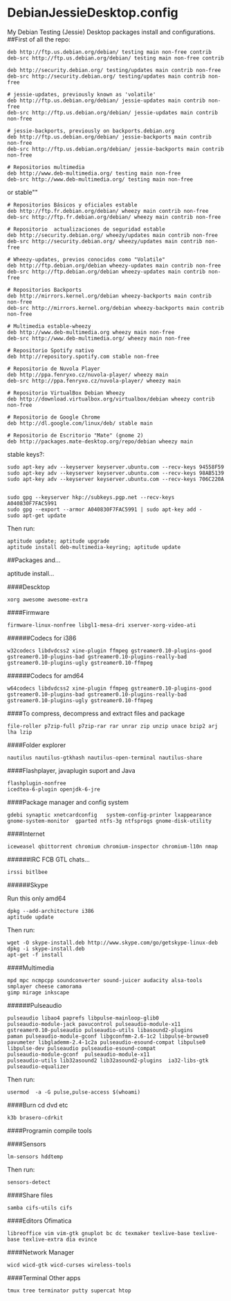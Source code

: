 DebianJessieDesktop.config
==========================
My Debian Testing (Jessie) Desktop packages install and configurations.
##First of all the repo:

    deb http://ftp.us.debian.org/debian/ testing main non-free contrib
    deb-src http://ftp.us.debian.org/debian/ testing main non-free contrib
      
    deb http://security.debian.org/ testing/updates main contrib non-free
    deb-src http://security.debian.org/ testing/updates main contrib non-free
      
    # jessie-updates, previously known as 'volatile'
    deb http://ftp.us.debian.org/debian/ jessie-updates main contrib non-free
    deb-src http://ftp.us.debian.org/debian/ jessie-updates main contrib non-free
      
    # jessie-backports, previously on backports.debian.org
    deb http://ftp.us.debian.org/debian/ jessie-backports main contrib non-free
    deb-src http://ftp.us.debian.org/debian/ jessie-backports main contrib non-free
      
    # Repositorios multimedia
    deb http://www.deb-multimedia.org/ testing main non-free
    deb-src http://www.deb-multimedia.org/ testing main non-free

or stable""

    # Repositorios Básicos y oficiales estable
    deb http://ftp.fr.debian.org/debian/ wheezy main contrib non-free 
    deb-src http://ftp.fr.debian.org/debian/ wheezy main contrib non-free 
    
    # Repositorio  actualizaciones de seguridad estable
    deb http://security.debian.org/ wheezy/updates main contrib non-free 
    deb-src http://security.debian.org/ wheezy/updates main contrib non-free 
    
    # Wheezy-updates, previos conocidos como "Volatile" 
    deb http://ftp.debian.org/debian wheezy-updates main contrib non-free
    deb-src http://ftp.debian.org/debian wheezy-updates main contrib non-free
    
    # Repositorios Backports 
    deb http://mirrors.kernel.org/debian wheezy-backports main contrib non-free 
    deb-src http://mirrors.kernel.org/debian wheezy-backports main contrib non-free
    
    # Multimedia estable-wheezy  
    deb http://www.deb-multimedia.org wheezy main non-free 
    deb-src http://www.deb-multimedia.org/ wheezy main non-free 
    
    # Repositorio Spotify nativo 
    deb http://repository.spotify.com stable non-free 
    
    # Repositorio de Nuvola Player 
    deb http://ppa.fenryxo.cz/nuvola-player/ wheezy main 
    deb-src http://ppa.fenryxo.cz/nuvola-player/ wheezy main 
        
    # Repositorio VirtualBox Debian Wheezy 
    deb http://download.virtualbox.org/virtualbox/debian wheezy contrib non-free
    
    # Repositorio de Google Chrome 
    deb http://dl.google.com/linux/deb/ stable main 
    
    # Repositorio de Escritorio "Mate" (gnome 2) 
    deb http://packages.mate-desktop.org/repo/debian wheezy main

stable keys?:


    sudo apt-key adv --keyserver keyserver.ubuntu.com --recv-keys 94558F59
    sudo apt-key adv --keyserver keyserver.ubuntu.com --recv-keys 98AB5139
    sudo apt-key adv --keyserver keyserver.ubuntu.com --recv-keys 706C220A 


    sudo gpg --keyserver hkp://subkeys.pgp.net --recv-keys A040830F7FAC5991
    sudo gpg --export --armor A040830F7FAC5991 | sudo apt-key add -
    sudo apt-get update


Then run:

    aptitude update; aptitude upgrade
    aptitude install deb-multimedia-keyring; aptitude update
##Packages and...

aptitude install...

####Descktop 

    xorg awesome awesome-extra
####Firmware

    firmware-linux-nonfree libgl1-mesa-dri xserver-xorg-video-ati
######Codecs for i386

    w32codecs libdvdcss2 xine-plugin ffmpeg gstreamer0.10-plugins-good gstreamer0.10-plugins-bad gstreamer0.10-plugins-really-bad gstreamer0.10-plugins-ugly gstreamer0.10-ffmpeg 
######Codecs for amd64

    w64codecs libdvdcss2 xine-plugin ffmpeg gstreamer0.10-plugins-good gstreamer0.10-plugins-bad gstreamer0.10-plugins-really-bad gstreamer0.10-plugins-ugly gstreamer0.10-ffmpeg
####To compress, decompress and extract files and package

    file-roller p7zip-full p7zip-rar rar unrar zip unzip unace bzip2 arj lha lzip 
####Folder explorer

    nautilus nautilus-gtkhash nautilus-open-terminal nautilus-share 
####Flashplayer, javaplugin suport and Java

    flashplugin-nonfree
    icedtea-6-plugin openjdk-6-jre
####Package manager and config system

    gdebi synaptic xnetcardconfig   system-config-printer lxappearance gnome-system-monitor  gparted ntfs-3g ntfsprogs gnome-disk-utility 

####Internet

    iceweasel qbittorrent chromium chromium-inspector chromium-l10n nmap
    
######IRC FCB GTL chats...

    irssi bitlbee
######Skype

Run this only amd64

    dpkg --add-architecture i386
    aptitude update

Then run:

    wget -O skype-install.deb http://www.skype.com/go/getskype-linux-deb
    dpkg -i skype-install.deb
    apt-get -f install

####Multimedia

    mpd mpc ncmpcpp soundconverter sound-juicer audacity alsa-tools
    smplayer cheese camorama
    gimp mirage inkscape
######Pulseaudio

    pulseaudio libao4 paprefs libpulse-mainloop-glib0 
    pulseaudio-module-jack pavucontrol pulseaudio-module-x11 
    gstreamer0.10-pulseaudio pulseaudio-utils libasound2-plugins 
    paman pulseaudio-module-gconf libgconfmm-2.6-1c2 libpulse-browse0 
    pavumeter libglademm-2.4-1c2a pulseaudio-esound-compat libpulse0 
    libpulse-dev pulseaudio pulseaudio-esound-compat 
    pulseaudio-module-gconf  pulseaudio-module-x11  
    pulseaudio-utils lib32asound2 lib32asound2-plugins  ia32-libs-gtk pulseaudio-equalizer

Then run:

    usermod  -a -G pulse,pulse-access $(whoami)

####Burn cd dvd etc

    k3b brasero-cdrkit
####Programin compile tools

    
####Sensors

    lm-sensors hddtemp
Then run:

    sensors-detect
####Share files

    samba cifs-utils cifs
####Editors Ofimatica

    libreoffice vim vim-gtk gnuplot bc dc texmaker texlive-base texlive-base texlive-extra dia evince

####Network Manager

    wicd wicd-gtk wicd-curses wireless-tools
####Terminal Other apps

    tmux tree terminator putty supercat htop
